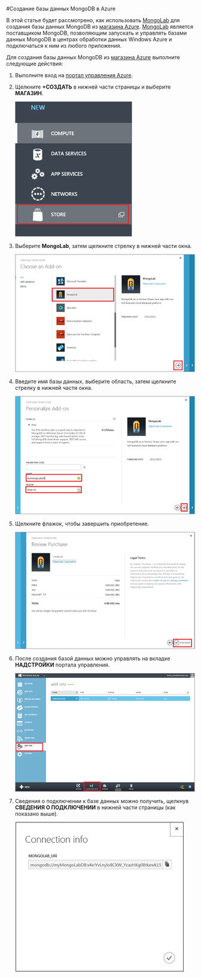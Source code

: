 #Создание базы данных MongoDB в Azure

В этой статье будет рассмотрено, как использовать [MongoLab] для создания базы данных MongoDB из [магазина Azure]. [MongoLab] является поставщиком MongoDB, позволяющим запускать и управлять базами данных MongoDB в центрах обработки данных Windows Azure и подключаться к ним из любого приложения.

Для создания базы данных MongoDB из [магазина Azure] выполните следующие действия:

1. Выполните вход на [портал управления Azure][portal].
2. Щелкните **+СОЗДАТЬ** в нижней части страницы и выберите **МАГАЗИН**.

	![Выберите надстройку из магазина](./media/create-mongolab-mongodb/select-store.png)

3. Выберите **MongoLab**, затем щелкните стрелку в нижней части окна.

	![Выберите MongoLab](./media/create-mongolab-mongodb/select-mongo-db.png)

4. Введите имя базы данных, выберите область, затем щелкните стрелку в нижней части окна.

	![Приобретение базы данных MongoLab в магазине](./media/create-mongolab-mongodb/purchase-mongodb.png)

5. Щелкните флажок, чтобы завершить приобретение.

	![Проверьте и завершите приобретение](./media/create-mongolab-mongodb/complete-mongolab-purchase.png)

6. После создания базой данных можно управлять на вкладке **НАДСТРОЙКИ** портала управления.

	![Управление базой данных MongoLab на портале Azure](./media/create-mongolab-mongodb/manage-mongolab-add-on.png)

7. Сведения о подключении к базе данных можно получить, щелкнув **СВЕДЕНИЯ О ПОДКЛЮЧЕНИИ** в нижней части страницы (как показано выше).

	![Сведения о подключении к MongoLab](./media/create-mongolab-mongodb/mongolab-conn-info.png)

[MongoLab]: https://mongolab.com/home
[waws]: /manage/services/web-sites/
[магазина Azure]: ../articles/overview.md
[portal]: http://windows.azure.com/

<!---HONumber=August15_HO6-->